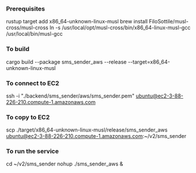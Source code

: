 ### Prerequisites
rustup target add x86_64-unknown-linux-musl
brew install FiloSottile/musl-cross/musl-cross
ln -s /usr/local/opt/musl-cross/bin/x86_64-linux-musl-gcc /usr/local/bin/musl-gcc

### To build
cargo build --package sms_sender_aws --release --target=x86_64-unknown-linux-musl

### To connect to EC2
ssh -i "./backend/sms_sender/aws/sms_sender.pem" ubuntu@ec2-3-88-226-210.compute-1.amazonaws.com

### To copy to EC2
scp ./target/x86_64-unknown-linux-musl/release/sms_sender_aws ubuntu@ec2-3-88-226-210.compute-1.amazonaws.com:~/v2/sms_sender

### To run the service
cd ~/v2/sms_sender
nohup ./sms_sender_aws &